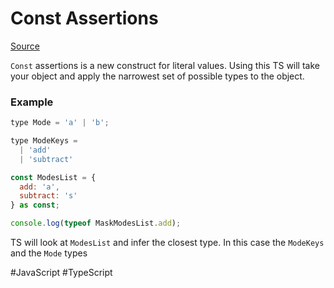# Const Assertions

[Source](https://www.typescriptlang.org/docs/handbook/release-notes/typescript-3-4.html#const-assertions)

`Const` assertions is a new construct for literal values. Using this TS will take your object and apply the narrowest set of possible types to the object.

### Example

```javascript
type Mode = 'a' | 'b';

type ModeKeys =
  | 'add'
  | 'subtract'

const ModesList = {
  add: 'a',
  subtract: 's'
} as const;

console.log(typeof MaskModesList.add);
```

TS will look at `ModesList` and infer the closest type. In this case the `ModeKeys` and the `Mode` types

#JavaScript
	#TypeScript